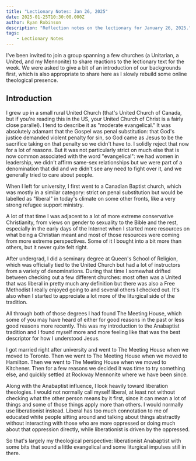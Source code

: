 ```yaml
---
title: "Lectionary Notes: Jan 26, 2025"
date: 2025-01-25T10:30:00.000Z
author: Ryan Robinson
description: "Reflection notes on the lectionary for January 26, 2025."
tags:
    - Lectionary Notes
---
```

I've been invited to join a group spanning a few churches (a Unitarian, a United, and my Mennonite) to share reactions to the lectionary text for the week. We were asked to give a bit of an introduction of our backgrounds first, which is also appropriate to share here as I slowly rebuild some online theological presence.

## Introduction

I grew up in a small rural United Church (that's United Church of Canada, but if you're reading this in the US, your United Church of Christ is a fairly close parallel). I tend to describe it as "moderate evangelical." It was absolutely adamant that the Gospel was penal substitution: that God's justice demanded violent penalty for sin, so God came as Jesus to be the sacrifice taking on that penalty so we didn't have to. I solidly reject that now for a lot of reasons. But it was not particularly strict on much else that is now common associated with the word "evangelical": we had women in leadership, we didn't affirm same-sex relationships but we were part of a denomination that did and we didn't see any need to fight over it, and we generally tried to care about people.

When I left for university, I first went to a Canadian Baptist church, which was mostly in a similar category: strict on penal substitution but would be labelled as "liberal" in today's climate on some other fronts, like a very strong refugee support ministry.

A lot of that time I was adjacent to a lot of more extreme conservative Christianity, from views on gender to sexuality to the Bible and the rest, especially in the early days of the Internet when I started more resources on what being a Christian meant and most of those resources were coming from more extreme perspectives. Some of it I bought into a bit more than others, but it never quite felt right.

After undergrad, I did a seminary degree at Queen's School of Religion, which was officially tied to the United Church but had a lot of instructors from a variety of denominations. During that time I somewhat drifted between checking out a few different churches: most often was a United that was liberal in pretty much any definition but there was also a Free Methodist I really enjoyed going to and several others I checked out. It's also when I started to appreciate a lot more of the liturgical side of the tradition.

All through both of those degrees I had found The Meeting House, which some of you may have heard of either for good reasons in the past or less good reasons more recently. This was my introduction to the Anabaptist tradition and I found myself more and more feeling like that was the best descriptor for how I understood Jesus.

I got married right after university and went to The Meeting House when we moved to Toronto. Then we went to The Meeting House when we moved to Hamilton. Then we went to The Meeting House when we moved to Kitchener. Then for a few reasons we decided it was time to try something else, and quickly settled at Rockway Mennonite where we have been since.

Along with the Anabaptist influence, I look heavily toward liberation theologies. I would not normally call myself liberal, at least not without checking what the other person means by it first, since it can mean a lot of things and some of those things apply more than others. I would normally use liberationist instead. Liberal has too much connotation to me of educated white people sitting around and talking about things abstractly without interacting with those who are more oppressed or doing much about that oppression directly, while liberationist is driven by the oppressed.

So that's largely my theological perspective: liberationist Anabaptist with some bits that sound a little evangelical and some liturgical impulses still in there.
